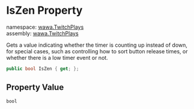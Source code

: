 # IsZen Property

namespace: [wawa\.TwitchPlays](../../wawa.TwitchPlays.md)<br />
assembly: [wawa\.TwitchPlays](../../../wawa.TwitchPlays.md)

Gets a value indicating whether the timer is counting up instead of down, for special cases,
such as controlling how to sort button release times, or whether there is a low timer event or not\.

```csharp
public bool IsZen { get; };
```

## Property Value

`bool`

